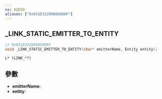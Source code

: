 ```yaml
---
ns: AUDIO
aliases: ["0x651D3228960D08AF"]
---
```

## _LINK_STATIC_EMITTER_TO_ENTITY

```c
// 0x651D3228960D08AF
void _LINK_STATIC_EMITTER_TO_ENTITY(char* emitterName, Entity entity);
```

```
L* (LINK_*?)
```

## 參數
* **emitterName**: 
* **entity**: 

